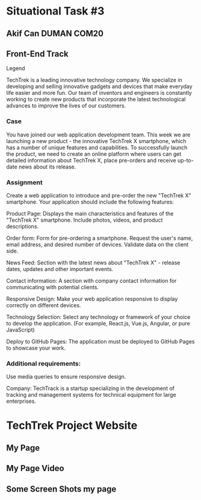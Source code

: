 # Situational Task #3
## Akif Can DUMAN COM20
## Front-End Track
Legend

TechTrek is a leading innovative technology company. We specialize in developing and selling innovative gadgets and devices that make everyday life easier and more fun. Our team of inventors and engineers is constantly working to create new products that incorporate the latest technological advances to improve the lives of our customers.

### Case

You have joined our web application development team. This week we are launching a new product - the innovative TechTrek X smartphone, which has a number of unique features and capabilities. To successfully launch the product, we need to create an online platform where users can get detailed information about TechTrek X, place pre-orders and receive up-to-date news about its release.

### Assignment

Create a web application to introduce and pre-order the new "TechTrek X" smartphone. Your application should include the following features:

Product Page: Displays the main characteristics and features of the "TechTrek X" smartphone. Include photos, videos, and product descriptions.

Order form: Form for pre-ordering a smartphone. Request the user's name, email address, and desired number of devices. Validate data on the client side.

News Feed: Section with the latest news about "TechTrek X" - release dates, updates and other important events.

Contact information: A section with company contact information for communicating with potential clients.

Responsive Design: Make your web application responsive to display correctly on different devices.

Technology Selection: Select any technology or framework of your choice to develop the application. (For example, React.js, Vue.js, Angular, or pure JavaScript)

Deploy to GitHub Pages: The application must be deployed to GitHub Pages to showcase your work.

### Additional requirements:

Use media queries to ensure responsive design.

Company: TechTrack is a startup specializing in the development of tracking and management systems for technical equipment for large enterprises.

# TechTrek Project Website
## My Page
## My Page Video

## Some Screen Shots my page



